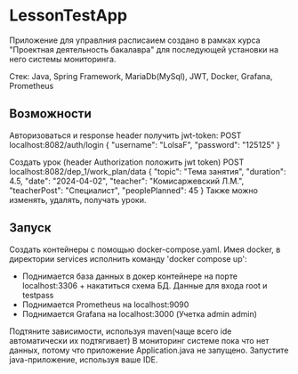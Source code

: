 # LessonTestApp
Приложение для управлния расписаием создано в рамках курса "Проектная деятельность бакалавра" для последующей установки на него системы мониторинга.

Стек:
Java, Spring Framework, MariaDb(MySql), JWT, Docker, Grafana, Prometheus 

## Возможности 
Авторизоваться и response header получить jwt-token:
POST localhost:8082/auth/login
{
"username": "LolsaF",
"password": "125125"
}

Создать урок (header Authorization положить jwt token)
POST localhost:8082/dep_1/work_plan/data
{
"topic": "Тема занятия",
"duration": 4.5,
"date": "2024-04-02",
"teacher": "Комисаржевский Л.М.",
"teacherPost": "Специалист",
"peoplePlanned": 45
}
Также можно изменять, удалять, получать уроки.


## Запуск
Создать контейнеры с помощью docker-compose.yaml.
Имея docker, в директории services исполнить команду 'docker compose up':
- Поднимается база данных в докер контейнере на порте localhost:3306 + накатиться схема БД. Данные для входа root и testpass
- Поднимается Prometheus на localhost:9090
- Поднимается Grafana на localhost:3000 (Учетка admin admin)

Подтяните зависимости, используя maven(чаще всего ide автоматически их подтягивает)
В мониторинг системе пока что нет данных, потому что приложение Application.java не запущено. Запустите java-приложение, используя ваше IDE.






